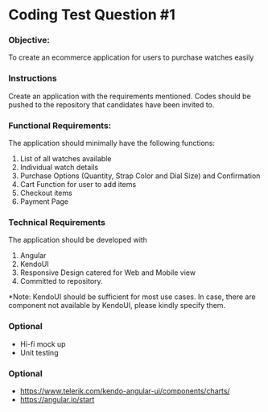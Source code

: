 
# Coding Test Question #1 #
### Objective: ###
To create an ecommerce application for users to purchase watches easily

### Instructions ###
Create an application with the requirements mentioned. Codes should be pushed to the repository that candidates have been invited to. 

### Functional Requirements: ###
The application should minimally have the following functions: 

  1.	List of all watches available 
  2.	Individual watch details
  3.	Purchase Options (Quantity, Strap Color and Dial Size) and Confirmation
  4.	Cart Function for user to add items
  5.	Checkout items 
  6.	Payment Page

### Technical Requirements ###
The application should be developed with 

  1.	Angular	
  1.	KendoUI 
  1.	Responsive Design catered for Web and Mobile view
  1.	Committed to repository.

*Note: KendoUI should be sufficient for most use cases. In case, there are component not available by KendoUI, please kindly specify them.   
  
### Optional ###
  * Hi-fi mock up
  * Unit testing

  
### Optional 
  * https://www.telerik.com/kendo-angular-ui/components/charts/
  * https://angular.io/start
